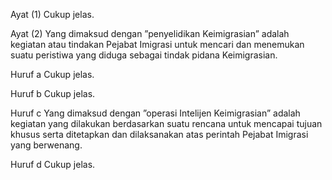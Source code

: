 Ayat (1)
Cukup jelas.

Ayat (2)
Yang dimaksud dengan ”penyelidikan Keimigrasian”
adalah kegiatan atau tindakan Pejabat Imigrasi untuk
mencari dan menemukan suatu peristiwa yang diduga
sebagai tindak pidana Keimigrasian.

Huruf a
Cukup jelas.

Huruf b
Cukup jelas.

Huruf c
Yang dimaksud dengan ”operasi Intelijen
Keimigrasian” adalah kegiatan yang dilakukan
berdasarkan suatu rencana untuk mencapai tujuan
khusus serta ditetapkan dan dilaksanakan atas
perintah Pejabat Imigrasi yang berwenang.

Huruf d
Cukup jelas.